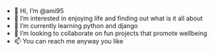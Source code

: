 - 👋 Hi, I’m @ami95
- 👀 I’m interested in enjoying life and finding out what is it all about
- 🌱 I’m currently learning python and django
- 💞️ I’m looking to collaborate on fun projects that promote wellbeing
- 📫 You can reach me anyway you like

<!---
ami95/ami95 is a ✨ special ✨ repository because its `README.md` (this file) appears on your GitHub profile.
You can click the Preview link to take a look at your changes.
I left this comment here intentionally :p
--->
